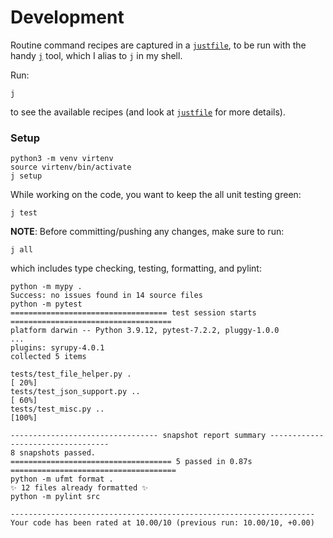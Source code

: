 # Development

Routine command recipes are captured in a [`justfile`](justfile),
to be run with the handy [`j`](https://github.com/casey/j) tool,
which I alias to `j` in my shell.

Run:
```shell
j
```
to see the available recipes (and look at [`justfile`](justfile) for more details).

### Setup

```shell
python3 -m venv virtenv
source virtenv/bin/activate
j setup
```

While working on the code, you want to keep the all unit testing green:
```shell
j test
```

**NOTE**: Before committing/pushing any changes, make sure to run:
```shell
j all
```
which includes type checking, testing, formatting, and pylint:
```text
python -m mypy .
Success: no issues found in 14 source files
python -m pytest
=================================== test session starts ====================================
platform darwin -- Python 3.9.12, pytest-7.2.2, pluggy-1.0.0
...
plugins: syrupy-4.0.1
collected 5 items

tests/test_file_helper.py .                                                          [ 20%]
tests/test_json_support.py ..                                                        [ 60%]
tests/test_misc.py ..                                                                [100%]

--------------------------------- snapshot report summary ----------------------------------
8 snapshots passed.
==================================== 5 passed in 0.87s =====================================
python -m ufmt format .
✨ 12 files already formatted ✨
python -m pylint src

--------------------------------------------------------------------
Your code has been rated at 10.00/10 (previous run: 10.00/10, +0.00)
```
